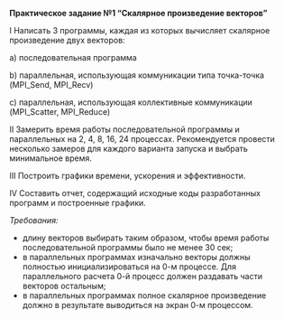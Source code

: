 __Практическое задание №1 “Скалярное произведение векторов”__

I Написать 3 программы, каждая из которых вычисляет скалярное произведение двух векторов:

a) последовательная программа

b) параллельная, использующая коммуникации типа точка-точка (MPI_Send, MPI_Recv)

c) параллельная, использующая коллективные коммуникации (MPI_Scatter, MPI_Reduce)

II Замерить время работы последовательной программы и параллельных на 2, 4, 8, 16, 24 процессах. Рекомендуется провести несколько замеров для каждого варианта запуска и выбрать минимальное время.

III Построить графики времени, ускорения и эффективности.

IV Составить отчет, содержащий исходные коды разработанных программ и построенные графики.

_Требования:_
- длину векторов выбирать таким образом, чтобы время работы последовательной программы было не менее 30 сек;
- в параллельных программах изначально векторы должны полностью инициализироваться на 0-м процессе. Для параллельного расчета 0-й процесс должен раздавать части векторов остальным;
- в параллельных программах полное скалярное произведение должно в результате выводиться на экран 0-м процессом.
